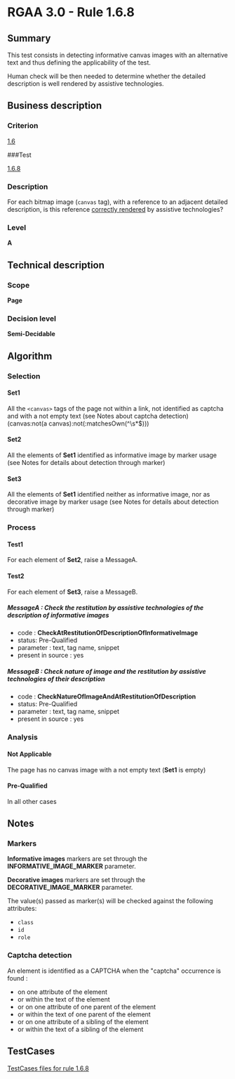 # RGAA 3.0 -  Rule 1.6.8

## Summary

This test consists in detecting informative canvas images with an alternative text and thus defining the applicability of the test.

Human check will be then needed to determine whether the detailed description is well rendered by assistive technologies.

## Business description

### Criterion

[1.6](http://asqatasun.github.io/RGAA--3.0--EN/RGAA3.0_Criteria_English_version_v1.html#crit-1-6)

###Test

[1.6.8](http://asqatasun.github.io/RGAA--3.0--EN/RGAA3.0_Criteria_English_version_v1.html#test-1-6-8)

### Description
For each bitmap image (<code>canvas</code> tag),
    with a reference to an adjacent detailed
    description, is this reference <a href="http://asqatasun.github.io/RGAA--3.0--EN/RGAA3.0_Glossary_English_version_v1.html#mCorrectlyRendered">correctly rendered</a> by assistive technologies? 


### Level

**A**

## Technical description

### Scope

**Page**

### Decision level

**Semi-Decidable**

## Algorithm

### Selection

#### Set1

All the `<canvas>` tags of the page not within a link, not identified as captcha and with a not empty text (see Notes about captcha detection) (canvas:not(a canvas):not(:matchesOwn(^\\s*$)))

#### Set2

All the elements of **Set1** identified as informative image by marker usage (see Notes for details about detection through marker)

#### Set3

All the elements of **Set1** identified neither as informative image, nor as decorative image by marker usage (see Notes for details about detection through marker)

### Process

#### Test1

For each element of **Set2**, raise a MessageA.

#### Test2

For each element of **Set3**, raise a MessageB.

##### MessageA : Check the restitution by assistive technologies of the description of informative images

-    code : **CheckAtRestitutionOfDescriptionOfInformativeImage** 
-    status: Pre-Qualified
-    parameter : text, tag name, snippet
-    present in source : yes

##### MessageB : Check nature of image and the restitution by assistive technologies of their description

-    code : **CheckNatureOfImageAndAtRestitutionOfDescription** 
-    status: Pre-Qualified
-    parameter : text, tag name, snippet
-    present in source : yes

### Analysis

#### Not Applicable 

The page has no canvas image with a not empty text (**Set1** is empty)

#### Pre-Qualified

In all other cases

## Notes

### Markers 

**Informative images** markers are set through the **INFORMATIVE_IMAGE_MARKER** parameter.

**Decorative images** markers are set through the **DECORATIVE_IMAGE_MARKER** parameter.

The value(s) passed as marker(s) will be checked against the following attributes:

- `class`
- `id`
- `role`

### Captcha detection

An element is identified as a CAPTCHA when the "captcha" occurrence is found :

- on one attribute of the element
- or within the text of the element
- or on one attribute of one parent of the element
- or within the text of one parent of the element
- or on one attribute of a sibling of the element
- or within the text of a sibling of the element



##  TestCases 

[TestCases files for rule 1.6.8](https://github.com/Asqatasun/Asqatasun/tree/master/rules/rules-rgaa3.0/src/test/resources/testcases/rgaa30/Rgaa30Rule010608/) 


